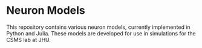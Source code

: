 # Neuron Models
This repository contains various neuron models, currently implemented in
Python and Julia. These models are developed for use in simulations for
the CSMS lab at JHU.
